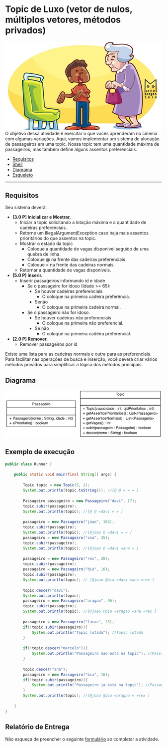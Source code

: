 # Topic de Luxo (vetor de nulos, múltiplos vetores, métodos privados)

![](figura.jpg)
O objetivo dessa atividade é exercitar o que vocês aprenderam no cinema com algumas variações. Aqui, vamos implementar um sistema de alocação de passageiros em uma topic. Nossa topic tem uma quantidade máxima de passageiros, mas também define alguns assentos preferenciais.

- [Requisitos](#requisitos)
- [Shell](#shell)
- [Diagrama](#diagrama)
- [Esqueleto](#esqueleto)


***
## Requisitos
Seu sistema deverá:

- **[3.0 P] Inicializar e Mostrar.** 
    - Iniciar a topic solicitando a lotação máxima e a quantidade de cadeiras preferenciais.
	- Retorne um IllegalArgumentException caso haja mais assentos prioritários do que assentos na topic.
    - Mostrar o estado da topic
		- Coloque a quantidade de vagas disponível seguido de uma quebra de linha.
        - Coloque @ na frente das cadeiras preferenciais
        - Coloque = na frente das cadeiras normais.
	- Retornar a quantidade de vagas disponíveis.
- **[5.0 P] Inserir.** 
    - Inserir passageiros informando id e idade
        - Se o passageiro for idoso (Idade >= 65):
            - Se houver cadeiras preferenciais
                - O coloque na primeira cadeira preferência.
            - Senão
                - O coloque na primeira cadeira normal.
        - Se o passageiro não for idoso.
            - Se houver cadeiras não preferenciais
                - O coloque na primeira não preferencial.
            - Se não
                - O coloque na primeira cadeira preferencial.
- **[2.0 P] Remover.** 
    - Remover passageiros por id

Existe uma lista para as cadeiras normais e outra para as preferenciais. Para facilitar nas operações de busca e inserção, você deverá criar vários métodos privados para simplificar a lógica dos métodos principais.

## Diagrama
![diagrama](diagrama.png)


## Exemplo de execução
```java
public class Runner {

    public static void main(final String[] args) {

        Topic topic = new Topic(5, 2);
        System.out.println(topic.toString()); //[@ @ = = = ]

        Passageiro passageiro = new Passageiro("davi", 17);
        topic.subir(passageiro);
        System.out.println(topic); //[@ @ =davi = = ]

        passageiro = new Passageiro("joao", 103);
        topic.subir(passageiro);
        System.out.println(topic); //[@joao @ =davi = = ]
        passageiro = new Passageiro("ana", 35);
        topic.subir(passageiro);
        System.out.println(topic); //[@joao @ =davi =ana = ]

        passageiro = new Passageiro("rex", 20);
        topic.subir(passageiro);
        passageiro = new Passageiro("bia", 16);
        topic.subir(passageiro);
        System.out.println(topic); // [@joao @bia =davi =ana =rex ]

        topic.descer("davi");
        System.out.println(topic);
        passageiro = new Passageiro("aragao", 96);
        topic.subir(passageiro);
        System.out.println(topic); //[@joao @bia =aragao =ana =rex ]

        passageiro = new Passageiro("lucas", 23);
        if(!topic.subir(passageiro)){
            System.out.println("Topic lotada"); //Topic lotada
        }

        if(!topic.descer("marcelo")){
            System.out.println("Passageiro nao esta na topic"); //Passageiro nao esta na topic
        }

        topic.descer("ana");
        passageiro = new Passageiro("bia", 16);
        if(!topic.subir(passageiro)){
            System.out.println("Passageiro ja esta na topic"); //Passageiro ja esta na topic
        }
        System.out.println(topic); //[@joao @bia =aragao = =rex ]

    }
}

```


## Relatório de Entrega

Não esqueça de preencher o seguinte [formulário](https://forms.gle/xTkFeehZ2ocTctPu9) ao completar a atividade.
